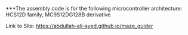 ***The assembly code is for the following microcontroller architecture: HCS12D family, MC9S12DG128B derivative  

Link to Site:
https://abdullah-ali-syed.github.io/maze_guider
